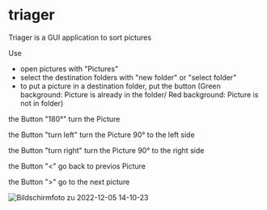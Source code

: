 # triager
Triager is a GUI application to sort pictures


Use
- open pictures with "Pictures"
- select the destination folders with "new folder" or "select folder"
- to put a picture in a destination folder, put the button (Green background: Picture is already in the folder/ Red background: Picture is not in folder)

the Button "180°" turn the Picture

the Button "turn left" turn the Picture 90° to the left side

the Button "turn right" turn the Picture 90° to the right side

the Button "<" go back to previos Picture

the Button ">" go to the next picture



![Bildschirmfoto zu 2022-12-05 14-10-23](https://user-images.githubusercontent.com/119728538/205634433-679e4450-6833-4cca-af19-84793663cf24.png)

